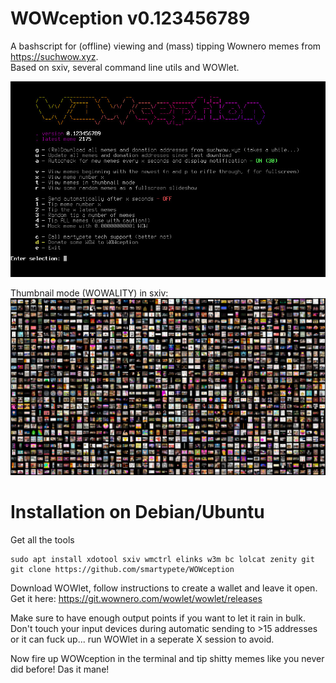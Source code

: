 # WOWception v0.123456789
A bashscript for (offline) viewing and (mass) tipping Wownero memes from https://suchwow.xyz.  
Based on sxiv, several command line utils and WOWlet.

![wowception](https://github.com/smartypete/WOWception/blob/main/wowception.jpg)

Thumbnail mode (WOWALITY) in sxiv:
![wowality](https://github.com/smartypete/WOWception/blob/main/wowality.jpg)

# Installation on Debian/Ubuntu
Get all the tools
```
sudo apt install xdotool sxiv wmctrl elinks w3m bc lolcat zenity git
git clone https://github.com/smartypete/WOWception
```
Download WOWlet, follow instructions to create a wallet and leave it open.
Get it here: https://git.wownero.com/wowlet/wowlet/releases

Make sure to have enough output points if you want to let it rain in bulk. Don't touch your input devices during automatic sending to >15 addresses or it can fuck up... run WOWlet in a seperate X session to avoid.

Now fire up WOWception in the terminal and tip shitty memes like you never did before! Das it mane!
